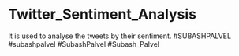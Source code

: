 # Twitter_Sentiment_Analysis
It is used to analyse the tweets by their sentiment. #SUBASHPALVEL #subashpalvel #SubashPalvel #Subash_Palvel
